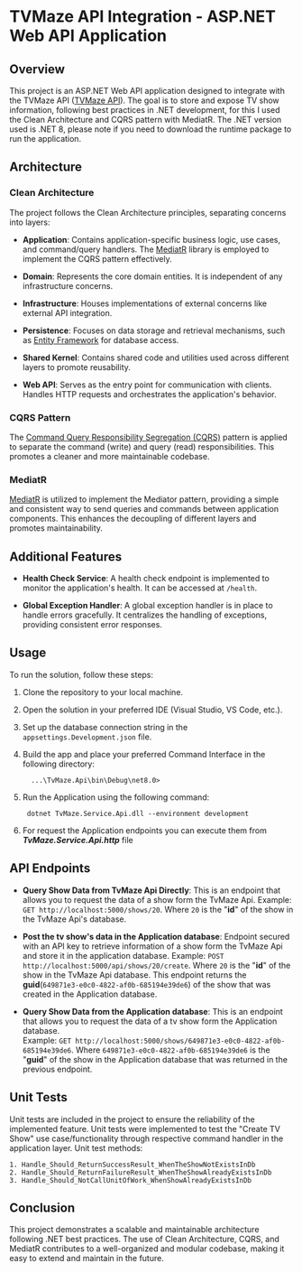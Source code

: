 # TVMaze API Integration - ASP.NET Web API Application

## Overview

This project is an ASP.NET Web API application designed to integrate with the TVMaze API ([TVMaze API](http://www.tvmaze.com/api)). The goal is to store and expose TV show information, following best practices in .NET development, for this I used the Clean Architecture and CQRS pattern with MediatR. The .NET version used is .NET 8, please note if you need to download the runtime package to run the application.

## Architecture

### Clean Architecture

The project follows the Clean Architecture principles, separating concerns into layers:

- **Application**: Contains application-specific business logic, use cases, and command/query handlers. The [MediatR](https://github.com/jbogard/MediatR) library is employed to implement the CQRS pattern effectively.

- **Domain**: Represents the core domain entities. It is independent of any infrastructure concerns.

- **Infrastructure**: Houses implementations of external concerns like external API integration.

- **Persistence**: Focuses on data storage and retrieval mechanisms, such as [Entity Framework](https://docs.microsoft.com/en-us/ef/) for database access.

- **Shared Kernel**: Contains shared code and utilities used across different layers to promote reusability.

- **Web API**: Serves as the entry point for communication with clients. Handles HTTP requests and orchestrates the application's behavior.

### CQRS Pattern

The [Command Query Responsibility Segregation (CQRS)](https://docs.microsoft.com/en-us/azure/architecture/patterns/cqrs) pattern is applied to separate the command (write) and query (read) responsibilities. This promotes a cleaner and more maintainable codebase.

### MediatR

[MediatR](https://github.com/jbogard/MediatR) is utilized to implement the Mediator pattern, providing a simple and consistent way to send queries and commands between application components. This enhances the decoupling of different layers and promotes maintainability.

## Additional Features

- **Health Check Service**: A health check endpoint is implemented to monitor the application's health. It can be accessed at `/health`.

- **Global Exception Handler**: A global exception handler is in place to handle errors gracefully. It centralizes the handling of exceptions, providing consistent error responses.

## Usage

To run the solution, follow these steps:

1. Clone the repository to your local machine.
2. Open the solution in your preferred IDE (Visual Studio, VS Code, etc.). 
3. Set up the database connection string in the `appsettings.Development.json` file.
4. Build the app and place your preferred Command Interface in the following directory:

         ...\TvMaze.Api\bin\Debug\net8.0>
5. Run the Application using the following command:

        dotnet TvMaze.Service.Api.dll --environment development
6. For request the Application endpoints you can execute them from <b><i>TvMaze.Service.Api.http</i></b> file

## API Endpoints

- **Query Show Data from TvMaze Api Directly**: This is an endpoint that allows you to request the data of a show form the TvMaze Api. Example: `GET http://localhost:5000/shows/20`. Where `20` is the "<b>id</b>" of the show in the TvMaze Api's database.

- **Post the tv show's data in the Application database**: Endpoint secured with an API key to retrieve information of a show form the TvMaze Api and store it in the application database. Example: `POST http://localhost:5000/api/shows/20/create`. Where `20` is the "<b>id</b>" of the show in the TvMaze Api database. This endpoint returns the **guid**(`649871e3-e0c0-4822-af0b-685194e39de6`) of the show that was created in the Application database.

- **Query Show Data from the Application database**: This is an endpoint that allows you to request the data of a tv show form the Application database.<br>
  Example: `GET http://localhost:5000/shows/649871e3-e0c0-4822-af0b-685194e39de6`. Where `649871e3-e0c0-4822-af0b-685194e39de6` is the "<b>guid</b>" of the show in the Application database that was returned in the previous endpoint.

## Unit Tests

Unit tests are included in the project to ensure the reliability of the implemented feature. Unit tests were implemented to test the "Create TV Show" use case/functionality through respective command handler in the application layer. Unit test methods:

    1. Handle_Should_ReturnSuccessResult_WhenTheShowNotExistsInDb
    2. Handle_Should_ReturnFailureResult_WhenTheShowAlreadyExistsInDb
    3. Handle_Should_NotCallUnitOfWork_WhenShowAlreadyExistsInDb

## Conclusion

This project demonstrates a scalable and maintainable architecture following .NET best practices. The use of Clean Architecture, CQRS, and MediatR contributes to a well-organized and modular codebase, making it easy to extend and maintain in the future.
